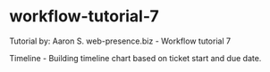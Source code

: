# workflow-tutorial-7
Tutorial by: Aaron S. web-presence.biz - Workflow tutorial 7

Timeline - Building timeline chart based on ticket start and due date.


